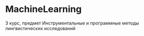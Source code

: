 # MachineLearning
3 курс, предмет Инструментальные и программные методы лингвистических исследований
